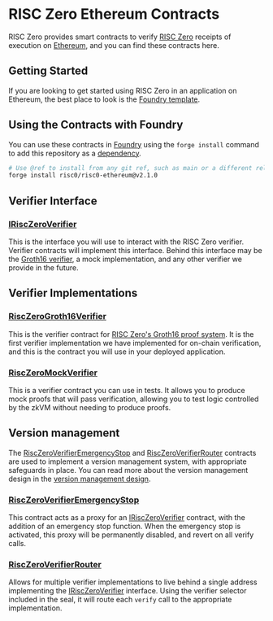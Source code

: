 # RISC Zero Ethereum Contracts

RISC Zero provides smart contracts to verify [RISC Zero] receipts of execution on [Ethereum], and you can find these contracts here.

## Getting Started

If you are looking to get started using RISC Zero in an application on Ethereum, the best place to look is the [Foundry template][template].

## Using the Contracts with Foundry

You can use these contracts in [Foundry] using the `forge install` command to add this repository as a [dependency][foundry-dependencies].

```sh
# Use @ref to install from any git ref, such as main or a different release.
forge install risc0/risc0-ethereum@v2.1.0
```

## Verifier Interface

### [IRiscZeroVerifier]

This is the interface you will use to interact with the RISC Zero verifier.
Verifier contracts will implement this interface.
Behind this interface may be the [Groth16 verifier][RiscZeroGroth16Verifier], a mock implementation, and any other verifier we provide in the future.

## Verifier Implementations

### [RiscZeroGroth16Verifier]

This is the verifier contract for [RISC Zero's Groth16 proof system][groth16-article].
It is the first verifier implementation we have implemented for on-chain verification, and this is the contract you will use in your deployed application.

### [RiscZeroMockVerifier]

This is a verifier contract you can use in tests.
It allows you to produce mock proofs that will pass verification, allowing you to test logic controlled by the zkVM without needing to produce proofs.

## Version management

The [RiscZeroVerifierEmergencyStop] and [RiscZeroVerifierRouter]
contracts are used to implement a version management system, with appropriate safeguards in place.
You can read more about the version management design in the [version management design](./version-management-design.md).

### [RiscZeroVerifierEmergencyStop]

This contract acts as a proxy for an [IRiscZeroVerifier] contract, with the addition of an emergency stop function.
When the emergency stop is activated, this proxy will be permanently disabled, and revert on all verify calls.

### [RiscZeroVerifierRouter]

Allows for multiple verifier implementations to live behind a single address implementing the [IRiscZeroVerifier] interface.
Using the verifier selector included in the seal, it will route each `verify` call to the appropriate implementation.

[RISC Zero]: https://github.com/risc0/risc0
[Ethereum]: https://ethereum.org/
[template]: https://github.com/risc0/bonsai-foundry-template
[Foundry]: https://book.getfoundry.sh/
[foundry-dependencies]: https://book.getfoundry.sh/projects/dependencies
[groth16-article]: https://www.risczero.com/news/on-chain-verification
[IRiscZeroVerifier]: ./src/IRiscZeroVerifier.sol
[RiscZeroGroth16Verifier]: ./src/groth16/Groth16Verifier.sol
[RiscZeroMockVerifier]: ./src/test/RiscZeroMockVerifier.sol
[RiscZeroVerifierEmergencyStop]: ./src/RiscZeroVerifierEmergencyStop.sol
[RiscZeroVerifierRouter]: ./src/RiscZeroVerifierRouter.sol

